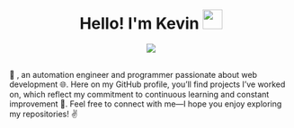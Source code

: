 <h1 align="center"><b>Hello! I'm Kevin </b><img src="https://media.giphy.com/media/hvRJCLFzcasrR4ia7z/giphy.gif" width="35"></h1>

<p align="center">
  <a href="https://github.com/DenverCoder1/readme-typing-svg"><img src="https://readme-typing-svg.herokuapp.com?font=Time+New+Roman&color=cyan&size=25&center=true&vCenter=true&width=600&height=100&lines=Front-End+Developer;Automation+Engineer;Web+Developer;Full-Stack+lover;Active+Learner/Researcher,;Love+to+learn+new+stuffs..<3"></a>
</p>


<br>
 👋 , an automation engineer and programmer passionate about web development 🌐. Here on my GitHub profile, you’ll find projects I’ve worked on, which reflect my commitment to continuous learning and constant improvement 🚀. Feel free to connect with me—I hope you enjoy exploring my repositories! ✌️

<!--
**Kevin-Garcia-01/Kevin-Garcia-01** is a ✨ _special_ ✨ repository because its `README.md` (this file) appears on your GitHub profile.

Here are some ideas to get you started:

- 🔭 I’m currently working on ...
- 🌱 I’m currently learning ...
- 👯 I’m looking to collaborate on ...
- 🤔 I’m looking for help with ...
- 💬 Ask me about ...
- 📫 How to reach me: ...
- 😄 Pronouns: ...
- ⚡ Fun fact: ...
-->
